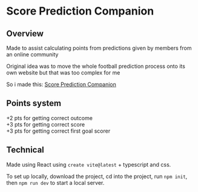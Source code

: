 # Score Prediction Companion

## Overview

Made to assist calculating points from predictions given by members from an online community

Original idea was to move the whole football prediction process onto its own website but that was too complex for me

So i made this: [Score Prediction Companion](https://prediction-companion.netlify.app/)

## Points system

+2 pts for getting correct outcome <br>
+3 pts for getting correct score <br>
+3 pts for getting correct first goal scorer

## Technical

Made using React using `create vite@latest` + typescript and css.

To set up locally, download the project, cd into the project, run `npm init`, then `npm run dev` to start a local server.
